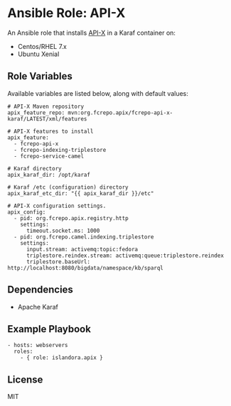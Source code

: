 # Ansible Role: API-X

An Ansible role that installs [API-X](https://github.com/fcrepo4-labs/fcrepo-api-x) in a Karaf container on:

* Centos/RHEL 7.x
* Ubuntu Xenial

## Role Variables

Available variables are listed below, along with default values:

```
# API-X Maven repository
apix_feature_repo: mvn:org.fcrepo.apix/fcrepo-api-x-karaf/LATEST/xml/features

# API-X features to install
apix_feature:
  - fcrepo-api-x
  - fcrepo-indexing-triplestore
  - fcrepo-service-camel

# Karaf directory
apix_karaf_dir: /opt/karaf

# Karaf /etc (configuration) directory
apix_karaf_etc_dir: "{{ apix_karaf_dir }}/etc"

# API-X configuration settings.
apix_config:
  - pid: org.fcrepo.apix.registry.http
    settings:
      timeout.socket.ms: 1000
  - pid: org.fcrepo.camel.indexing.triplestore
    settings:
      input.stream: activemq:topic:fedora
      triplestore.reindex.stream: activemq:queue:triplestore.reindex
      triplestore.baseUrl: http://localhost:8080/bigdata/namespace/kb/sparql
```

## Dependencies

* Apache Karaf
  
## Example Playbook

    - hosts: webservers
      roles:
        - { role: islandora.apix }

## License

MIT